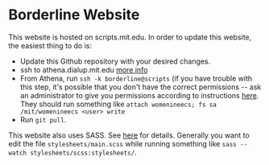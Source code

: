 # Borderline Website

This website is hosted on scripts.mit.edu. In order to update this website, the
easiest thing to do is:

- Update this Github repository with your desired changes.
- ssh to athena.dialup.mit.edu [more info](http://web.mit.edu/dialup/www/ssh.html)
- From Athena, run `ssh -k borderline@scripts` (if you have trouble with this step, it's possible that you don't have the correct permissions -- ask an administrator to give you permissions according to instructions [here](https://scripts.mit.edu/faq/58/). They should run something like `attach womenineecs; fs sa /mit/womenineecs <user> write`
- Run `git pull`.

This website also uses SASS. See [here](https://sass-lang.com/) for details. Generally you want to edit the file `stylesheets/main.scss` while running something like `sass --watch stylesheets/scss:stylesheets/`.

